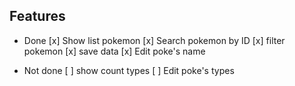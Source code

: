 ## Features

- Done
[x] Show list pokemon
[x] Search pokemon by ID
[x] filter pokemon
[x] save data
[x] Edit poke's name

- Not done
[ ] show count types
[ ] Edit poke's types